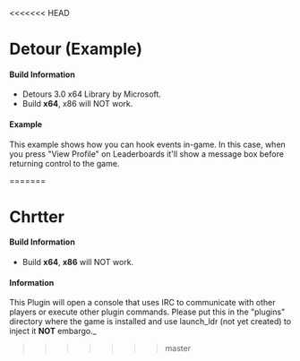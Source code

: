 <<<<<<< HEAD
# Detour (Example)

#### Build Information

* Detours 3.0 x64 Library by Microsoft.
* Build **x64**, x86 will NOT work.

#### Example
This example shows how you can hook events in-game.
In this case, when you press "View Profile" on Leaderboards it'll show a message box before returning control to the game. 

=======
# Chrtter

#### Build Information

* Build **x64**, **x86** will NOT work.

#### Information
This Plugin will open a console that uses IRC to communicate with other players or execute other plugin commands.
Please put this in the "plugins" directory where the game is installed and use launch_ldr (not yet created) to inject it **NOT** embargo._
>>>>>>> master
